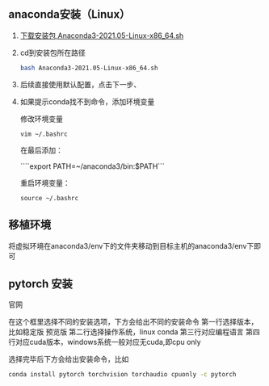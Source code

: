 ## anaconda安装（Linux）

1. <a href="https://repo.anaconda.com/archive/Anaconda3-2021.05-Linux-x86_64.sh">下载安装包,Anaconda3-2021.05-Linux-x86_64.sh</a>

2. cd到安装包所在路径

   ```bash
   bash Anaconda3-2021.05-Linux-x86_64.sh
   ```

3. 后续直接使用默认配置，点击下一步、

4. 如果提示conda找不到命令，添加环境变量

   修改环境变量

   ```vim ~/.bashrc```

   在最后添加：

   ````export PATH=~/anaconda3/bin:$PATH```

   

   重启环境变量：

   ```source ~/.bashrc```

   

## 移植环境 

   将虚拟环境在anaconda3/env下的文件夹移动到目标主机的anaconda3/env下即可



## pytorch 安装
<a heaf="https://pytorch.org/get-started/locally/#windows-anaconda">官网</a>

在这个框里选择不同的安装选项，下方会给出不同的安装命令
第一行选择版本，比如稳定版 预览版
第二行选择操作系统，linux conda 
第三行对应编程语言
第四行对应cuda版本，windows系统一般对应无cuda,即cpu only

选择完毕后下方会给出安装命令，比如
```bash
conda install pytorch torchvision torchaudio cpuonly -c pytorch

```